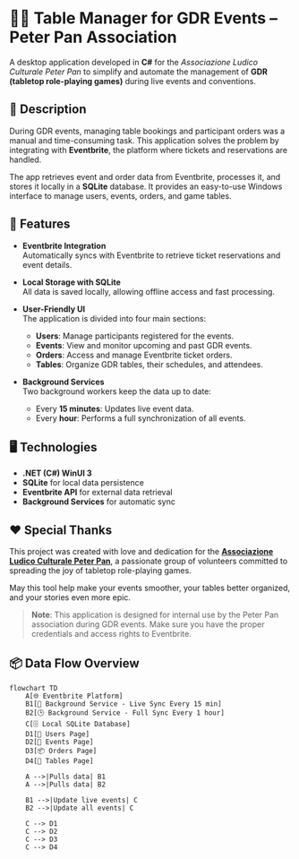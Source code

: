 # 🧙‍♂️ Table Manager for GDR Events – Peter Pan Association

A desktop application developed in **C#** for the *Associazione Ludico Culturale Peter Pan* to simplify and automate the management of **GDR (tabletop role-playing games)** during live events and conventions.

## 🎯 Description

During GDR events, managing table bookings and participant orders was a manual and time-consuming task. This application solves the problem by integrating with **Eventbrite**, the platform where tickets and reservations are handled.

The app retrieves event and order data from Eventbrite, processes it, and stores it locally in a **SQLite** database. It provides an easy-to-use Windows interface to manage users, events, orders, and game tables.

## 🧩 Features

- **Eventbrite Integration**  
  Automatically syncs with Eventbrite to retrieve ticket reservations and event details.

- **Local Storage with SQLite**  
  All data is saved locally, allowing offline access and fast processing.

- **User-Friendly UI**  
  The application is divided into four main sections:
  - **Users**: Manage participants registered for the events.
  - **Events**: View and monitor upcoming and past GDR events.
  - **Orders**: Access and manage Eventbrite ticket orders.
  - **Tables**: Organize GDR tables, their schedules, and attendees.

- **Background Services**  
  Two background workers keep the data up to date:
  - Every **15 minutes**: Updates live event data.
  - Every **hour**: Performs a full synchronization of all events.

## 🖥️ Technologies

- **.NET (C#) WinUI 3**
- **SQLite** for local data persistence
- **Eventbrite API** for external data retrieval
- **Background Services** for automatic sync

## ❤️ Special Thanks

This project was created with love and dedication for the [**Associazione Ludico Culturale Peter Pan**](https://linktr.ee/peterpancdc), a passionate group of volunteers committed to spreading the joy of tabletop role-playing games.

May this tool help make your events smoother, your tables better organized, and your stories even more epic.


> **Note**: This application is designed for internal use by the Peter Pan association during GDR events. Make sure you have the proper credentials and access rights to Eventbrite.

## 📦 Data Flow Overview

```mermaid
flowchart TD
    A[🌐 Eventbrite Platform]
    B1[🔄 Background Service - Live Sync Every 15 min]
    B2[🕒 Background Service - Full Sync Every 1 hour]
    C[🗄️ Local SQLite Database]
    D1[👤 Users Page]
    D2[📅 Events Page]
    D3[📦 Orders Page]
    D4[🎲 Tables Page]

    A -->|Pulls data| B1
    A -->|Pulls data| B2

    B1 -->|Update live events| C
    B2 -->|Update all events| C

    C --> D1
    C --> D2
    C --> D3
    C --> D4


